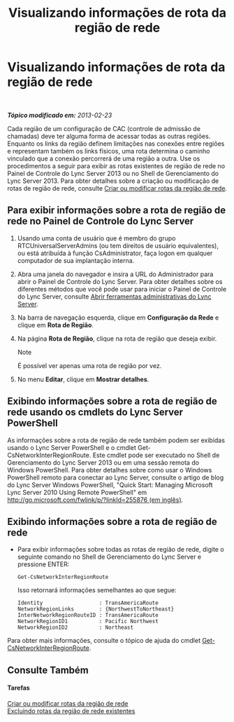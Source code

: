 ﻿---
title: Visualizando informações de rota da região de rede
TOCTitle: Visualizando informações de rota da região de rede
ms:assetid: 34dd9fa3-e695-4680-b244-3019298b5009
ms:mtpsurl: https://technet.microsoft.com/pt-br/library/JJ688021(v=OCS.15)
ms:contentKeyID: 49886175
ms.date: 05/19/2016
mtps_version: v=OCS.15
ms.translationtype: HT
---

# Visualizando informações de rota da região de rede

 

_**Tópico modificado em:** 2013-02-23_

Cada região de um configuração de CAC (controle de admissão de chamadas) deve ter alguma forma de acessar todas as outras regiões. Enquanto os links da região definem limitações nas conexões entre regiões e representam também os links físicos, uma rota determina o caminho vinculado que a conexão percorrerá de uma região a outra. Use os procedimentos a seguir para exibir as rotas existentes de região de rede no Painel de Controle do Lync Server 2013 ou no Shell de Gerenciamento do Lync Server 2013. Para obter detalhes sobre a criação ou modificação de rotas de região de rede, consulte [Criar ou modificar rotas da região de rede](lync-server-2013-creating-or-modifying-network-region-routes.md).

## Para exibir informações sobre a rota de região de rede no Painel de Controle do Lync Server

1.  Usando uma conta de usuário que é membro do grupo RTCUniversalServerAdmins (ou tem direitos de usuário equivalentes), ou está atribuída à função CsAdministrator, faça logon em qualquer computador de sua implantação interna.

2.  Abra uma janela do navegador e insira a URL do Administrador para abrir o Painel de Controle do Lync Server. Para obter detalhes sobre os diferentes métodos que você pode usar para iniciar o Painel de Controle do Lync Server, consulte [Abrir ferramentas administrativas do Lync Server](lync-server-2013-open-lync-server-administrative-tools.md).

3.  Na barra de navegação esquerda, clique em **Configuração da Rede** e clique em **Rota de Região**.

4.  Na página **Rota de Região**, clique na rota de região que deseja exibir.
    
    > [!note]  
    > É possível ver apenas uma rota de região por vez.

5.  No menu **Editar**, clique em **Mostrar detalhes**.

## Exibindo informações sobre a rota de região de rede usando os cmdlets do Lync Server PowerShell

As informações sobre a rota de região de rede também podem ser exibidas usando o Lync Server PowerShell e o cmdlet Get-CsNetworkInterRegionRoute. Este cmdlet pode ser executado no Shell de Gerenciamento do Lync Server 2013 ou em uma sessão remota do Windows PowerShell. Para obter detalhes sobre como usar o Windows PowerShell remoto para conectar ao Lync Server, consulte o artigo de blog do Lync Server Windows PowerShell, "Quick Start: Managing Microsoft Lync Server 2010 Using Remote PowerShell" em [http://go.microsoft.com/fwlink/p/?linkId=255876 (em inglês)](http://go.microsoft.com/fwlink/p/?linkid=255876).

## Exibindo informações sobre a rota de região de rede

  - Para exibir informações sobre todas as rotas de região de rede, digite o seguinte comando no Shell de Gerenciamento do Lync Server e pressione ENTER:
    
        Get-CsNetworkInterRegionRoute
    
    Isso retornará informações semelhantes ao que segue:
    
        Identity                  : TransAmericaRoute
        NetworkRegionLinks        : {NorthwestToNortheast}
        InterNetworkRegionRouteID : TransAmericaRoute
        NetworkRegionID1          : Pacific Northwest
        NetworkRegionID2          : Northeast

Para obter mais informações, consulte o tópico de ajuda do cmdlet [Get-CsNetworkInterRegionRoute](https://docs.microsoft.com/en-us/powershell/module/skype/Get-CsNetworkInterRegionRoute).

## Consulte Também

#### Tarefas

[Criar ou modificar rotas da região de rede](lync-server-2013-creating-or-modifying-network-region-routes.md)  
[Excluindo rotas da região de rede existentes](lync-server-2013-deleting-existing-network-region-routes.md)

